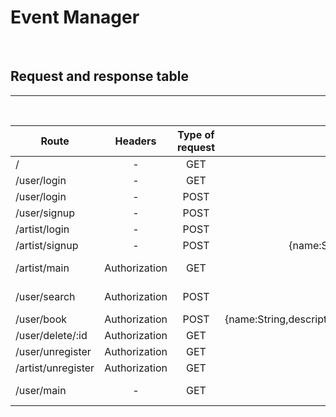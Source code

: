 # Event Manager

<br />

## Request and response table

___

<br />


|  Route    |        Headers           | Type of request  |       Data              |  Response  |
| --------- |:---------------:|:-----------------:|:-----------------------:|:----------:|
| /| - | GET |        -          |     Welcome message |
| /user/login | - | GET | - | {message:"please login to continue"} | 
| /user/login |        -         | POST | {name:String,passwd:String} | {token:String,name:String}|
| /user/signup |        -        |POST | {name:String,passwd:String,confirm:String} | {token:String,name:String}|
| /artist/login |        -        | POST | {name:String,passwd:String} | {token:String,name:String}|
| /artist/signup |        -      | POST | {name:String,passwd:String,type:String,rate:Number,location:String} | {token:String,name:String}|
| /artist/main |        Authorization    | GET | - | {bookings:{user:String,description:String,date:String,time:String,address:String}} | 
| /user/search |         Authorization       | POST | {query:String} | {name:String,type:String,bookings:[booking]rate:Number,location:String} | 
| /user/book |        Authorization      | POST | {name:String,description:String,artist:String,id:String,date:dd/mm/yy,time:String,address:String} | {message:"Event has been booked"}|
| /user/delete/:id |        Authorization|        GET |  id of artist as GET parameter | {message:"Event booking is cancelled"} |
| /user/unregister | Authorization | GET |  -  | redirected to welcome page |
| /artist/unregister | Authorization | GET |  -  | redirected to welcome page  |
| /user/main | - | GET | - |  { data: [ {name:String,type:String,bookings:[booking]rate:Number,location:String} ]  }|